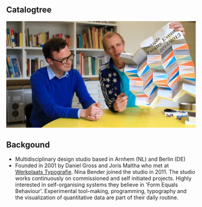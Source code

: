 ## Catalogtree ##

![illustrative images](./daniel-and-joris.jpg)

## Backgound ##

- Multidisciplinary design studio based in Arnhem (NL) and Berlin (DE)
- Founded in 2001 by Daniel Gross and Joris Maltha who met at [Werkplaats Typografie](https://www.werkplaatstypografie.org/). Nina Bender joined the studio in 2011. The studio works continuously on commissioned and self initiated projects. Highly interested in self-organising systems they believe in 'Form Equals Behaviour'. Experimental tool-making, programming, typography and the visualization of quantitative data are part of their daily routine.
